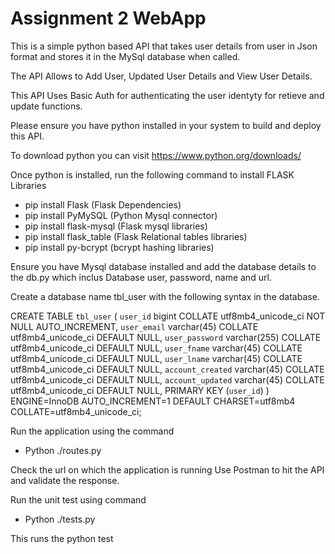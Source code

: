 # Assignment 2 WebApp
This is a simple python based API that takes user details from user in Json format and stores it in the MySql database when called.

The API Allows to Add User, Updated User Details and View User Details.

This API Uses Basic Auth for authenticating the user identyty for retieve and update functions.


Please ensure you have python installed in your system to build and deploy this API.

To download python you can visit  https://www.python.org/downloads/ 

Once python is installed, run the following command to install FLASK Libraries
- pip install Flask  (Flask Dependencies)
- pip install PyMySQL (Python Mysql connector)
- pip install flask-mysql (Flask mysql libraries)
- pip install flask_table (Flask Relational tables libraries)
- pip install py-bcrypt (bcrypt hashing libraries)

Ensure you have Mysql database installed and add the database details to the db.py which inclus Database user, password, name and url.

Create a database name tbl_user with the following syntax in the database.

CREATE TABLE `tbl_user` (
  `user_id` bigint COLLATE utf8mb4_unicode_ci NOT NULL AUTO_INCREMENT,
  `user_email` varchar(45) COLLATE utf8mb4_unicode_ci DEFAULT NULL,
  `user_password` varchar(255) COLLATE utf8mb4_unicode_ci DEFAULT NULL,
  `user_fname` varchar(45) COLLATE utf8mb4_unicode_ci DEFAULT NULL,
  `user_lname` varchar(45) COLLATE utf8mb4_unicode_ci DEFAULT NULL,
  `account_created` varchar(45) COLLATE utf8mb4_unicode_ci DEFAULT NULL,
  `account_updated` varchar(45) COLLATE utf8mb4_unicode_ci DEFAULT NULL,
  PRIMARY KEY (`user_id`)
) ENGINE=InnoDB AUTO_INCREMENT=1 DEFAULT CHARSET=utf8mb4 COLLATE=utf8mb4_unicode_ci;

Run the application using the command
- Python ./routes.py

Check the url on which the application is running
Use Postman to hit the API and validate the response. 
 
Run the unit test using command

- Python ./tests.py

This runs the python test

